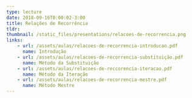 ```yaml
---
type: lecture
date: 2018-09-16T0:00:02-3:00
title: Relações de Recorrência
tldr: 
thumbnail: /static_files/presentations/relacoes-de-recorrencia.png
links: 
    - url: /assets/aulas/relacoes-de-recorrencia-introducao.pdf
      name: Introdução
    - url: /assets/aulas/relacoes-de-recorrencia-substituição.pdf
      name: Método da Substituição
    - url: /assets/aulas/relacoes-de-reccorencia-iteracao.pdf
      name: Método da Iteração
    - url: /assets/aulas/relacoes-de-recorrencia-mestre.pdf
      name: Método Mestre
---
```


<!-- **Suggested Readings:**
- [Readings 1](http://example.com)
- [Readings 2](http://example.com) -->
